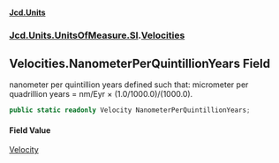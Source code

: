 #### [Jcd.Units](index 'index')
### [Jcd.Units.UnitsOfMeasure.SI](Jcd.Units.UnitsOfMeasure.SI 'Jcd.Units.UnitsOfMeasure.SI').[Velocities](Velocities 'Jcd.Units.UnitsOfMeasure.SI.Velocities')

## Velocities.NanometerPerQuintillionYears Field

nanometer per quintillion years defined such that: micrometer per quadrillion years = nm/Eyr ×
(1.0/1000.0)/(1000.0).

```csharp
public static readonly Velocity NanometerPerQuintillionYears;
```

#### Field Value
[Velocity](Velocity 'Jcd.Units.UnitTypes.Velocity')